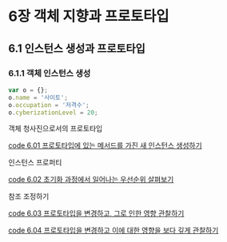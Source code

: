 # 6장 객체 지향과 프로토타입

## 6.1 인스턴스 생성과 프로토타입

### 6.1.1 객체 인스턴스 생성

```javascript
var o = {};
o.name = '사이토';
o.occupation = '저격수';
o.cyberizationLevel = 20;
```

객체 청사진으로서의 프로토타입

[code 6.01 프로토타입에 있는 메서드를 가진 새 인스턴스 생성하기][6.01]

인스턴스 프로퍼티

[code 6.02 초기화 과정에서 일어나는 우선순위 살펴보기][6.02]

참조 조정하기

[code 6.03 프로토타입을 변경하고, 그로 인한 영향 관찰하기][6.03]

[code 6.04 프로토타입을 변경하고 이에 대한 영향을 보다 깊게 관찰하기][6.04]


[6.01]: /src/ch6/6.01.html
[6.02]: /src/ch6/6.02.html
[6.03]: /src/ch6/6.03.html
[6.04]: /src/ch6/6.04.html
